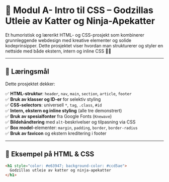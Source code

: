 # 🦖 Modul A- Intro til CSS – Godzillas Utleie av Katter og Ninja-Apekatter

Et humoristisk og lærerikt HTML- og CSS-prosjekt som kombinerer grunnleggende webdesign med kreative elementer og solide kodeprinsipper. Dette prosjektet viser hvordan man strukturerer og styler en nettside med både ekstern, intern og inline CSS 🎨💥

---

## 🎯 Læringsmål

Dette prosjektet dekker:

✅ **HTML-struktur**: `header`, `nav`, `main`, `section`, `article`, `footer`  
✅ **Bruk av klasser og ID-er** for selektiv styling  
✅ **CSS-selectors**: universell `*`, `tag`, `.class`, `#id`  
✅ **Intern, ekstern og inline styling** (alle tre demonstrert)  
✅ **Bruk av spesialfonter** fra Google Fonts (`Knewave`)  
✅ **Bildehåndtering** med `alt`-beskrivelser og tilpasning via CSS  
✅ **Box model**-elementer: `margin`, `padding`, `border`, `border-radius`  
✅ **Bruk av favicon** og ekstern kreditering i footer

---

## 👀 Eksempel på HTML & CSS

```html
<h1 style="color: #e63947; background-color: #ccd5ae">
  Godzillas utleie av katter og ninja-apekatter
</h1>
